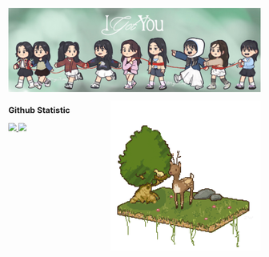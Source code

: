 <p align="center" href="https://twice.jype.com/" alt="@MyouiTime on Twitter">
  <img src="Twice.JPG" title="@MyouiTime on Twitter">
</p>


  <img align="right" src ="https://github.com/rayaadinda/rayaadinda/blob/main/giphy%20(1).gif" width="300" heigth="300">



### Github Statistic

<p align="left">
<a href="https://github.com/rayaadinda">
  <img src="https://github-readme-stats-eight-theta.vercel.app/api?username=rayaadinda&show_icons=true&theme=greywhite&include_all_commits=true&count_private=true"/>
  <img src="https://github-readme-stats-eight-theta.vercel.app/api/top-langs/?username=rayaadinda&layout=compact&langs_count=8&theme=greywhite"/>
</a>
</p>
